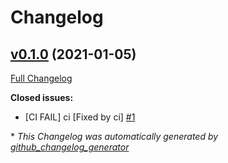 # Changelog

## [v0.1.0](https://github.com/clszzyh/action/tree/v0.1.0) (2021-01-05)

[Full Changelog](https://github.com/clszzyh/action/compare/2fb44b76723eded2e59f7fcfe510cb1c132c2e77...v0.1.0)

**Closed issues:**

- \[CI FAIL\] ci \[Fixed by ci\] [\#1](https://github.com/clszzyh/action/issues/1)



\* *This Changelog was automatically generated by [github_changelog_generator](https://github.com/github-changelog-generator/github-changelog-generator)*
